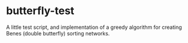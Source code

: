 # butterfly-test

A little test script, and implementation of a greedy algorithm for creating
Benes (double butterfly) sorting networks.
